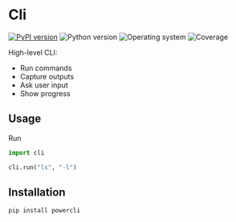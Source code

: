 # Cli
[![PyPI version](https://badge.fury.io/py/powercli.svg)](https://badge.fury.io/py/powercli)
![Python version](https://img.shields.io/badge/python-3.10+-brightgreen)
![Operating system](https://img.shields.io/badge/os-linux%20%7c%20macOS%20%7c%20windows-brightgreen)
![Coverage](https://img.shields.io/badge/coverage-78%25-brightgreen)

High-level CLI:
* Run commands
* Capture outputs
* Ask user input
* Show progress

## Usage

Run
```python
import cli

cli.run("ls", "-l")
```
## Installation
```shell
pip install powercli
```
